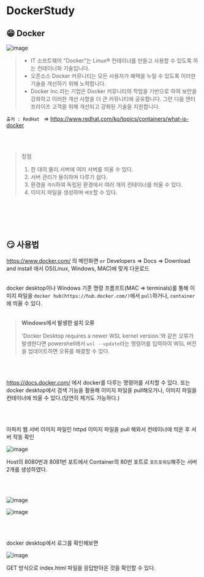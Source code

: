 # DockerStudy


## 😁 Docker

![image](https://github.com/heohgoo/DockerStudy/assets/95553132/9f0e2528-73ce-4d0f-b8c7-3d50f4ff3de0)


> * IT 소프트웨어 "Docker"는 Linux® 컨테이너를 만들고 사용할 수 있도록 하는 컨테이너화 기술입니다.
> * 오픈소스 Docker 커뮤니티는 모든 사용자가 혜택을 누릴 수 있도록 이러한 기술을 개선하기 위해 노력합니다.
> * Docker Inc.라는 기업은 Docker 커뮤니티의 작업을 기반으로 하여 보안을 강화하고 이러한 개선 사항을 더 큰 커뮤니티에 공유합니다. 그런 다음 엔터프라이즈 고객을 위해 개선되고 강화된 기술을 지원합니다.

```출처 : RedHat ``` => https://www.redhat.com/ko/topics/containers/what-is-docker

<br/>
<br/>



> 장점
> 
> 1. 한 대의 물리 서버에 여러 서버를 띄울 수 있다.
> 2. 서버 관리가 용이하며 다루기 쉽다.
> 3. 환경을 `격리`하여 독립된 환경에서 여러 개의 컨테이너를 띄울 수 있다.
> 4. 이미지 파일을 생성하며 `배포`할 수 있다.

<br/>
<br/>
<br/>
<br/>

## 😏 사용법

https://www.docker.com/ 의 메인화면 `or` Developers => Docs => Download and install 에서 OS(Linux, Windows, MAC)에 맞게 다운로드
<br/>
<br/>

docker desktop이나 Windows 기준 명령 프롬프트(MAC => terminals)를 통해 이미지 파일을 `docker hub(https://hub.docker.com/)`에서 `pull`하거나, `container`에 띄울 수 있다.
<br/>
<br/>

> **Windows에서 발생한 설치 오류**
>  
> 'Docker Desktop requires a newer WSL kernel version.'와 같은 오류가 발생한다면 powershell에서 `wsl --update`라는 명령어를 입력하여 WSL 버전을 업데이트하면 오류를 해결할 수 있다.

<br/>
<br/>

https://docs.docker.com/ 에서 docker를 다루는 명령어를 서치할 수 있다.
또는 docker desktop에서 검색 기능을 활용해 이미지 파일을 pull해오거나, 이미지 파일을 컨테이너에 띄울 수 있다.(당연히 제거도 가능하다.)

<br/>
<br/>

아파치 웹 서버 이미지 파일인 httpd 이미지 파일을 pull 해와서 컨테이너에 띄운 후 서버 작동 확인

![image](https://github.com/heohgoo/DockerStudy/assets/95553132/c364447c-3690-49c4-94c3-fe244d091285)

Host의 8080번과 8081번 포트에서 Container의 80번 포트로 `포트포워딩`해주는 서버 2개를 생성하였다.

<br/>
<br/>

![image](https://github.com/heohgoo/DockerStudy/assets/95553132/c224123c-256c-45cd-8a92-d869a1327376)

![image](https://github.com/heohgoo/DockerStudy/assets/95553132/edcfa49e-5fb1-455d-8d79-b0740d21c006)

<br/>
<br/>

docker desktop에서 로그를 확인해보면

![image](https://github.com/heohgoo/DockerStudy/assets/95553132/228a6c51-8f17-4342-9fc3-f470d692677d)

GET 방식으로 index.html 파일을 응답받아온 것을 확인할 수 있다.











